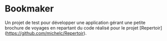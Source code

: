 # Bookmaker

Un projet de test pour développer une application gérant une petite brochure de
voyages en repartant du code réalisé pour le projet [Repertoir]
(https://github.com/michelc/Repertoir).
